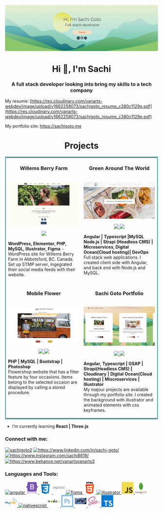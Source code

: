 

<!-- ![MasterHead](https://res.cloudinary.com/vanarts-webdev/image/upload/v1662314307/Screen_Shot_2022-09-03_at_8.41.15_PM_yzjhio.png  ) -->

<img src="img/gitbanner.png">

<h1 align="center">Hi 👋, I'm Sachi</h1>
<h3 align="center">A full stack developer looking into bring my skills to a tech company</h3>

My resume: [https://res.cloudinary.com/vanarts-webdev/image/upload/v1662258073/sachigoto_resume_c380c1129e.pdf](https://res.cloudinary.com/vanarts-webdev/image/upload/v1662258073/sachigoto_resume_c380c1129e.pdf)

My portfolio site: https://sachigoto.me

<h1 align="center">Projects</h1>
<table bordercolor="#66b2b2">
  
  <tr>
    <td width="50%" valign="top">
      <h3 align="center">Willems Berry Farm</h3>
        <br />
        <a target="_blank" href="https://willemsberryfarm.ca">
            <img src="img/visitwillemsberryfarm.jpg" width="100%" alt="Willems Berry Farm"/>
        </a>
        <br />
  <p align="center">
          
<!--  <a href="https://github.com/CharlesCreativeContent/lucid" target="_blank">
    <img src="img/visitwillemsberryfarm.jpg">
  </a>   -->
 <a href="https://willemsberryfarm.ca" target="_blank">
    <img src="https://img.shields.io/static/v1?label=|&message=WEBSITE&color=cdf998&style=plastic&logo=wordpress&logo-color=white"/>
  </a>
      </p>
        <p><strong>WordPress, Elementor, PHP, MySQL, Illustrator, Figma</strong> - WordPress site for Willems Berry Farm in Abbotsford, BC. Canada. Set up STMP server, ingegrated their social media feeds with their website. </p>
    </td>
    <td width="50%" valign="top">
      <h3 align="center">Green Around The World</h3>
        <br />
      <a target="_blank" href="https://greenworld.sachigoto.me">
            <img src="img/greenworldhomepgage.png" width="100%"  alt="Green around the world homepage"/>
        </a>
        <br />
        <p align="center">
          
  <a href="https://github.com/SachiGoto/greenAroundtheWorld" target="_blank">
    <img src="https://img.shields.io/static/v1?label=|&message=REPO&color=23555f&style=plastic&logo=github&logo-color=white"/>
  </a>
  <a href="https://greenworld.sachigoto.me" target="_blank">
    <img src="https://img.shields.io/static/v1?label=|&message=WEBSITE&color=cdf998&style=plastic&logo=wordpress&logo-color=white"/>
  </a>
      </p>
        <p><strong>Angular | Typescript |MySQL Node.js | Strapi (Headless CMS) | Microservices, Digital Ocean(Cloud hosting)| DevOps</strong> <br> Full stack web applications. I created client side with Angular, and back end with Node.js and MySQL.</p>
    </td>
  </tr>
  
  <tr>
    <td width="50%" valign="top">
      <h3 align="center">Mobile Flower</h3>
      <br />
        <a target="_blank" href="https://flowermobile.sachigoto.me">
<!--           <img src="https://res.cloudinary.com/vanarts-webdev/image/upload/v1660782547/Project_Name_duplicate_5674c79acf.gif" width="100%" alt="Portfolio"/> -->
                   <img src="img/flowermobile.png" width="100%" alt="Portfolio"/>
        </a>
      <br />
        <p align="center">
  <a href="https://github.com/SachiGoto/flowermobile" target="_blank">
    <img src="https://img.shields.io/static/v1?label=|&message=REPO&color=23555f&style=plastic&logo=github&logo-color=white"/>
  </a>
  <a href="https://flowermobile.sachigoto.me" target="_blank">
    <img src="https://img.shields.io/static/v1?label=|&message=WEBSITE&color=cdf998&style=plastic&logo=wordpress&logo-color=white"/>
  </a>
      </p>
        <p><strong> PHP | MySQL | Bootstrap | Photoshop</strong> <br> Flowershop website that has a filter feature by four occasions. Items belong to the selected occaion are displayed by calling a stored procedure.</p>
    </td>
    <td width="50%" valign="top">
      <h3 align="center">Sachi Goto Portfolio</h3>
        <br />
        <a target="_blank" href="https://sachigoto.me">
          <img src="img/Screen Shot 2022-09-04 at 2.09.44 PM.png" width="100%" alt="sachigoto portfolio site"/>
        </a>
        <br />
        <p align="center">
          
  <a href="https://github.com/SachiGoto/MyPortfolio" target="_blank">
    <img src="https://img.shields.io/static/v1?label=|&message=REPO&color=23555f&style=plastic&logo=github&logo-color=white"/>
  </a>
  <a href="https://sachigoto.me" target="_blank">
    <img src="https://img.shields.io/static/v1?label=|&message=WEBSITE&color=cdf998&style=plastic&logo=wordpress&logo-color=white"/>
  </a>
      </p>
        <p><strong>Angular, Typescript | GSAP | Strapi(Headless CMS) | Cloudinary | Digital Ocean(Cloud hosting) | Miscroservices | Illustrator</strong><br> My majour projects are available through my portfolio site. I created the background with illustrator and animated elements with css keyframes. </p>
    </td>
  </tr>
</table>





<!-- <table bordercolor="#66b2b2">
  
    <tr>
      <td width="50%" valign="top">
        <h3 align="center">Willems Berry Farm</h3>
        <h4> WordPress | Elementor | PHP | Illustrator | Figma </h4>
          <br />
          <a target="_blank" href="https://willemsberryfarm.ca">
              <img src="img/visitwillemsberryfarm.jpg" width="100%" alt="Willems berry farm website"/>
           
          </a>
          <br />

          <p><strong>Willems Berry Farm: WrodPress Website</strong> - Write something here. </p>
      </td>
    </tr>
    <tr>
      <td width="50%" valign="top">
        <h3 align="center">Green Around The World</h3>
        <h4 align="center"> Angular | Node.js | Strapi | Digital Ocean | Photoshop </h4>
          <br />
        <a target="_blank" href="https://greenworld.sachigoto.me">
              <img src="img/greenworldhomepgage.png" width="100%"  alt="Green around the world homepage"/>
          </a>
          <br />
          <p><strong>Full stack web application</strong> - Write something here.</p>
      </td>
  
    <tr>

    <tr>
  
      <td width="50%" valign="top">
        <h3 align="center">Mobile Flower</h3>
        <br />
          <a target="_blank" href="https://flowermobile.sachigoto.me">
            <img src="https://res.cloudinary.com/vanarts-webdev/image/upload/v1660782547/Project_Name_duplicate_5674c79acf.gif" width="100%" alt="Portfolio"/>
          </a>
        <br />
          <p> PHP web application Write something here</p>
      </td>
    </tr>
 
   
  </table>
 -->
<!-- <h3>My recent projects</h3>

- [Willems Berry Farm](https://willemsberryfarm.ca) : WordPress site

- [Green Around The World](https://greenworld.sachigoto.me) : Full stack web application 

- [Mobile Flower](https://flowermobile.sachigoto.me) : PHP web application 

- All of my projects are available at [https://sachigoto.me](https://sachigoto.me) -->

- I’m currently learning **React | Three.js**



<h3 align="left">Connect with me:</h3>
<p align="left">
<a href="https://twitter.com/sachigoto2" target="blank"><img align="center" src="https://raw.githubusercontent.com/rahuldkjain/github-profile-readme-generator/master/src/images/icons/Social/twitter.svg" alt="sachigoto2" height="30" width="40" /></a>
<a href="https://linkedin.com/in/https://www.linkedin.com/in/sachi-goto/" target="blank"><img align="center" src="https://raw.githubusercontent.com/rahuldkjain/github-profile-readme-generator/master/src/images/icons/Social/linked-in-alt.svg" alt="https://www.linkedin.com/in/sachi-goto/" height="30" width="40" /></a>
<a href="https://instagram.com/https://www.instagram.com/sachi8619/" target="blank"><img align="center" src="https://raw.githubusercontent.com/rahuldkjain/github-profile-readme-generator/master/src/images/icons/Social/instagram.svg" alt="https://www.instagram.com/sachi8619/" height="30" width="40" /></a>
<a href="https://www.behance.net/https://www.behance.net/vanartsvanarts3" target="blank"><img align="center" src="https://raw.githubusercontent.com/rahuldkjain/github-profile-readme-generator/master/src/images/icons/Social/behance.svg" alt="https://www.behance.net/vanartsvanarts3" height="30" width="40" /></a>
</p>

<h3 align="left">Languages and Tools:</h3>
<p align="left"> <a href="https://angular.io" target="_blank" rel="noreferrer"> <img src="https://angular.io/assets/images/logos/angular/angular.svg" alt="angular" width="40" height="40"/> </a> <a href="https://getbootstrap.com" target="_blank" rel="noreferrer"> <img src="https://raw.githubusercontent.com/devicons/devicon/master/icons/bootstrap/bootstrap-plain-wordmark.svg" alt="bootstrap" width="40" height="40"/> </a> <a href="https://www.w3schools.com/css/" target="_blank" rel="noreferrer"> <img src="https://raw.githubusercontent.com/devicons/devicon/master/icons/css3/css3-original-wordmark.svg" alt="css3" width="40" height="40"/> </a> <a href="https://expressjs.com" target="_blank" rel="noreferrer"> <img src="https://raw.githubusercontent.com/devicons/devicon/master/icons/express/express-original-wordmark.svg" alt="express" width="40" height="40"/> </a> <a href="https://www.figma.com/" target="_blank" rel="noreferrer"> <img src="https://www.vectorlogo.zone/logos/figma/figma-icon.svg" alt="figma" width="40" height="40"/> </a> <a href="https://www.w3.org/html/" target="_blank" rel="noreferrer"> <img src="https://raw.githubusercontent.com/devicons/devicon/master/icons/html5/html5-original-wordmark.svg" alt="html5" width="40" height="40"/> </a> <a href="https://www.adobe.com/in/products/illustrator.html" target="_blank" rel="noreferrer"> <img src="https://www.vectorlogo.zone/logos/adobe_illustrator/adobe_illustrator-icon.svg" alt="illustrator" width="40" height="40"/> </a> <a href="https://developer.mozilla.org/en-US/docs/Web/JavaScript" target="_blank" rel="noreferrer"> <img src="https://raw.githubusercontent.com/devicons/devicon/master/icons/javascript/javascript-original.svg" alt="javascript" width="40" height="40"/> </a> <a href="https://www.mongodb.com/" target="_blank" rel="noreferrer"> <img src="https://raw.githubusercontent.com/devicons/devicon/master/icons/mongodb/mongodb-original-wordmark.svg" alt="mongodb" width="40" height="40"/> </a> <a href="https://www.mysql.com/" target="_blank" rel="noreferrer"> <img src="https://raw.githubusercontent.com/devicons/devicon/master/icons/mysql/mysql-original-wordmark.svg" alt="mysql" width="40" height="40"/> </a> <a href="https://nativescript.org/" target="_blank" rel="noreferrer"> <img src="https://raw.githubusercontent.com/detain/svg-logos/780f25886640cef088af994181646db2f6b1a3f8/svg/nativescript.svg" alt="nativescript" width="40" height="40"/> </a> <a href="https://nodejs.org" target="_blank" rel="noreferrer"> <img src="https://raw.githubusercontent.com/devicons/devicon/master/icons/nodejs/nodejs-original-wordmark.svg" alt="nodejs" width="40" height="40"/> </a> <a href="https://www.photoshop.com/en" target="_blank" rel="noreferrer"> <img src="https://raw.githubusercontent.com/devicons/devicon/master/icons/photoshop/photoshop-line.svg" alt="photoshop" width="40" height="40"/> </a> <a href="https://www.php.net" target="_blank" rel="noreferrer"> <img src="https://raw.githubusercontent.com/devicons/devicon/master/icons/php/php-original.svg" alt="php" width="40" height="40"/> </a> <a href="https://sass-lang.com" target="_blank" rel="noreferrer"> <img src="https://raw.githubusercontent.com/devicons/devicon/master/icons/sass/sass-original.svg" alt="sass" width="40" height="40"/> </a> <a href="https://www.typescriptlang.org/" target="_blank" rel="noreferrer"> <img src="https://raw.githubusercontent.com/devicons/devicon/master/icons/typescript/typescript-original.svg" alt="typescript" width="40" height="40"/> </a> </p>

